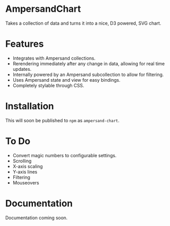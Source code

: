 # AmpersandChart

Takes a collection of data and turns it into a nice, D3 powered, SVG chart.

# Features
* Integrates with Ampersand collections.
* Rerendering immediately after any change in data, allowing for real time updates.
* Internally powered by an Ampersand subcollection to allow for filtering.
* Uses Ampersand state and view for easy bindings.
* Completely stylable through CSS.

# Installation
This will soon be published to `npm` as `ampersand-chart`.

# To Do
* Convert magic numbers to configurable settings.
* Scrolling
* X-axis scaling
* Y-axis lines
* Filtering
* Mouseovers

# Documentation
Documentation coming soon.

